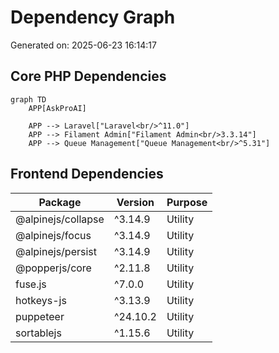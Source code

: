 # Dependency Graph

Generated on: 2025-06-23 16:14:17

## Core PHP Dependencies

```mermaid
graph TD
    APP[AskProAI]

    APP --> Laravel["Laravel<br/>^11.0"]
    APP --> Filament Admin["Filament Admin<br/>3.3.14"]
    APP --> Queue Management["Queue Management<br/>^5.31"]
```

## Frontend Dependencies

| Package | Version | Purpose |
|---------|---------|----------|
| @alpinejs/collapse | ^3.14.9 | Utility |
| @alpinejs/focus | ^3.14.9 | Utility |
| @alpinejs/persist | ^3.14.9 | Utility |
| @popperjs/core | ^2.11.8 | Utility |
| fuse.js | ^7.0.0 | Utility |
| hotkeys-js | ^3.13.9 | Utility |
| puppeteer | ^24.10.2 | Utility |
| sortablejs | ^1.15.6 | Utility |
